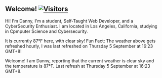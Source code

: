 <h2>Welcome! <a href="https://github.com/garcia-danny"> <img src="https://visitor-badge.laobi.icu/badge?page_id=garcia-danny" alt="Visitors"></a></h2>


Hi! I'm Danny, I'm a student, Self-Taught Web Developer, and a CyberSecurity Enthusiast. 
I am located in Los Angeles, California, studying in Cpmputer Science and Cybersecurity.

It is currently 87°F here, with clear sky!
Fun Fact: The weather above gets refreshed hourly, I was last refreshed on Thursday 5 September at 16:23 GMT+8! 


Welcome! I am Danny, reporting that the current weather is clear sky and the temperature is 87°F.
Last refresh at Thursday 5 September at 16:23 GMT+8.
